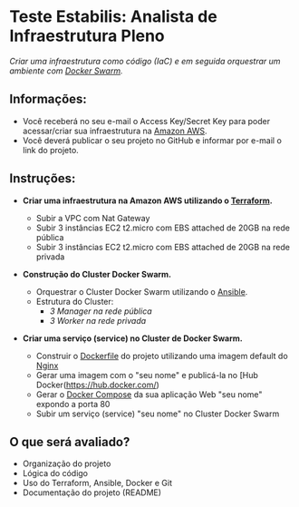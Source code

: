 # Teste Estabilis: Analista de Infraestrutura Pleno

_Criar uma infraestrutura como código (IaC) e em seguida orquestrar um ambiente com [Docker Swarm](https://docs.docker.com/engine/swarm/)._

## Informações:

* Você receberá no seu e-mail o Access Key/Secret Key para poder acessar/criar sua infraestrutura na [Amazon AWS](https://aws.amazon.com/pt/).
* Você deverá publicar o seu projeto no GitHub e informar por e-mail o link do projeto.

## Instruções:

* **Criar uma infraestrutura na Amazon AWS utilizando o [Terraform](https://www.terraform.io/).**
    
    * Subir a VPC com Nat Gateway
    * Subir 3 instâncias EC2 t2.micro com EBS attached de 20GB na rede pública
    * Subir 3 instâncias EC2 t2.micro com EBS attached de 20GB na rede privada

* **Construção do Cluster Docker Swarm.**

    * Orquestrar o Cluster Docker Swarm utilizando o [Ansible](https://www.ansible.com/).
    * Estrutura do Cluster:
        * _3 Manager na rede pública_
        * _3 Worker na rede privada_

* **Criar uma serviço (service) no Cluster de Docker Swarm.**

    * Construir o [Dockerfile](https://docs.docker.com/engine/reference/builder/) do projeto utilizando uma imagem default do [Nginx](https://nginx.org/en/)
    * Gerar uma imagem com o "seu nome" e publicá-la no [Hub Docker(https://hub.docker.com/)
    * Gerar o [Docker Compose](https://docs.docker.com/compose/) da sua aplicação Web "seu nome" expondo a porta 80
    * Subir um serviço (service) "seu nome" no Cluster Docker Swarm

## O que será avaliado?

* Organização do projeto
* Lógica do código
* Uso do Terraform, Ansible, Docker e Git
* Documentação do projeto (README)